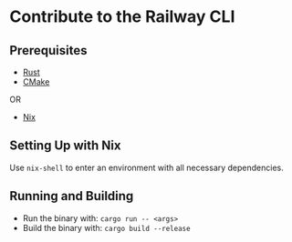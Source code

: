 # Contribute to the Railway CLI

## Prerequisites
- [Rust](https://www.rust-lang.org/tools/install)
- [CMake](https://cmake.org/install/)

OR

- [Nix](https://nixos.org/download.html)

## Setting Up with Nix
Use `nix-shell` to enter an environment with all necessary dependencies.

## Running and Building
- Run the binary with: `cargo run -- <args>`
- Build the binary with: `cargo build --release`
